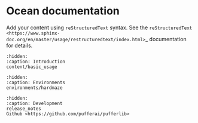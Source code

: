 Ocean documentation
===================

Add your content using ``reStructuredText`` syntax. See the
`reStructuredText <https://www.sphinx-doc.org/en/master/usage/restructuredtext/index.html>`_
documentation for details.


```{toctree}
:hidden:
:caption: Introduction
content/basic_usage
```

```{toctree}
:hidden:
:caption: Environments
environments/hardmaze
```

```{toctree}
:hidden:
:caption: Development
release_notes
Github <https://github.com/pufferai/pufferlib>
```
